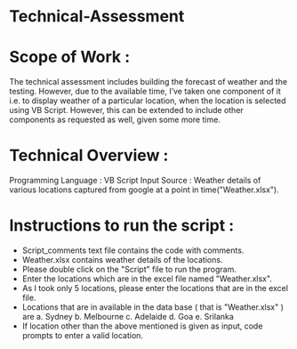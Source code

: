 # Technical-Assessment

# Scope of Work : 
The technical assessment includes building the forecast of weather and the testing. However, due to the available time, I’ve taken one component of it i.e. to display weather of a particular location, when the location is selected using VB Script. However, this can be extended to include other components as requested as well, given some more time.

# Technical Overview :
Programming Language : VB Script
Input Source : Weather details of various locations captured from google at a point in time("Weather.xlsx"). 

# Instructions to run the script :

* Script_comments text file contains the code with comments.
* Weather.xlsx contains weather details of the locations.
* Please double click on the "Script" file to run the program.
* Enter the locations which are in the excel file named "Weather.xlsx".
* As I took only 5 locations, please enter the locations that are in the excel file.
* Locations that are in available in the data base ( that is "Weather.xlsx" ) are 
	a. Sydney
	b. Melbourne
	c. Adelaide
	d. Goa
	e. Srilanka
* If location other than the above mentioned is given as input, code prompts to enter a valid location.
